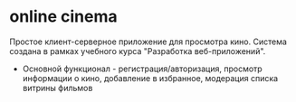 # online cinema
Простое клиент-серверное приложение для просмотра кино. Система создана в рамках учебного курса "Разработка веб-приложений". 
- Основной функционал - регистрация/авторизация, просмотр информации о кино, добавление в избранное, модерация списка витрины фильмов

